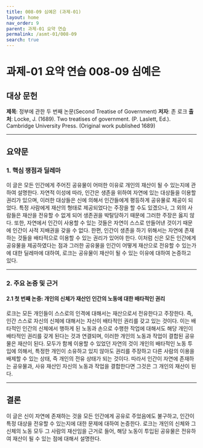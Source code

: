 ```yaml
---
title: 008-09 심예은 (과제-01)
layout: home
nav_order: 9
parent: 과제-01 요약 연습
permalink: /asmt-01/008-09
search: true
---
```


# 과제-01 요약 연습 008-09 심예은

## 대상 문헌  
**제목**: 정부에 관한 두 번째 논문(Second Treatise of Government)
**저자**: 존 로크
**출처**: Locke, J. (1689). Two treatises of government. (P. Laslett, Ed.). Cambridge University Press. (Original work published 1689)

---

## 요약문  

### 1. 핵심 쟁점과 딜레마  
이 글은 모든 인간에게 주어진 공유물이 어떠한 이유로 개인의 재산이 될 수 있는지에 관하여 설명한다. 자연적 이성에 따라, 인간은 생존을 위하여 자연에 있는 대상들을 이용할 권리가 있으며, 이러한 대상들은 신에 의해서 인간들에게 평등하게 공유물로 제공이 되었다. 특정 사람에게 재산의 형태로 제공되었다는 주장을 할 수도 있겠으나, 그 외의 사람들은 재산을 전유할 수 없게 되어 생존권을 박탈당하기 때문에 그러한 주장은 옳지 않다. 또한, 자연에서 인간이 사용할 수 있는 것들은 자연이 스스로 만들어낸 것이기 때문에 인간이 사적 지배권을 갖을 수 없다. 한편, 인간이 생존을 하기 위해서는 자연에 존재하는 것들을 배타적으로 이용할 수 있는 권리가 있어야 한다. 이처럼 신은 모든 인간에게 공유물을 제공하였다는 점과 그러한 공유물을 인간이 어떻게 재산으로 전유할 수 있는가에 대한 딜레마에 대하여, 로크는 공유물이 재산이 될 수 있는 이유에 대하여 논증하고 있다.   

---

### 2. 주요 논증 및 근거  

#### 2.1 첫 번째 논증: 개인의 신체가 재산인 인간의 노동에 대한 배타적인 권리
로크는 모든 개인들이 스스로의 인격에 대해서는 재산으로서 전유한다고 주장한다. 즉, 인간 스스로 자신의 신체에 대해서는 자신이 배타적인 권리를 갖고 있는 것이다. 이는 배타적인 인간의 신체에서 행하게 된 노동과 손으로 수행한 작업에 대해서도 해당 개인이 배타적인 권리를 갖게 된다는 것과 연결되며, 이러한 개인의 노동과 작업이 결합된 공유물은 재산이 된다. 모두가 함께 이용할 수 있었던 자연의 것이 개인의 배타적인 노동 투입에 의해서, 특정한 개인이 소유하고 있지 않아도 권리를 주장하고 다른 사람의 이용을 배제할 수 있는 상태, 즉 개인의 전유 상태가 되는 것이다. 따라서 인간이 자연에 존재하는 공유물과, 사유 재산인 자신의 노동과 작업을 결합한다면 그것은 그 개인의 재산이 된다.

---

## 결론  
이 글은 신이 자연에 존재하는 것을 모든 인간에게 공유로 주었음에도 불구하고, 인간이 특정 대상을 전유할 수 있는지에 대한 문제에 대하여 논증한다. 로크는 개인의 신체와 그 신체의 노동 모두 그 사람의 재산임을 근거로 들어, 해당 노동이 투입된 공유물은 전유하여 재산이 될 수 있는 점에 대해서 설명한다.
